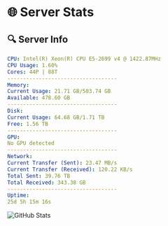 # 🌐 Server Stats
## 🔍 Server Info
```yaml
CPU: Intel(R) Xeon(R) CPU E5-2699 v4 @ 1422.87MHz
CPU Usage: 1.60%
Cores: 44P | 88T
-----------------------------------
Memory:
Current Usage: 21.71 GB/503.74 GB
Available: 478.60 GB
-----------------------------------
Disk:
Current Usage: 64.68 GB/1.71 TB
Free: 1.56 TB
-----------------------------------
GPU:
No GPU detected
-----------------------------------
Network:
Current Transfer (Sent): 23.47 MB/s
Current Transfer (Received): 120.22 KB/s
Total Sent: 39.76 TB
Total Received: 343.38 GB
-----------------------------------
Uptime:
25d 5h 15m 16s
```
![GitHub Stats](https://img.shields.io/badge/Updated-2025-04-02_02:38:05-blue)